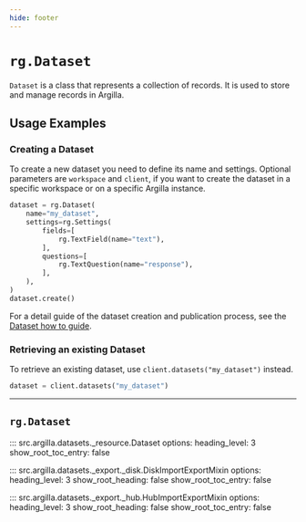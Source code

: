 ```yaml
---
hide: footer
---
```

# `rg.Dataset`

`Dataset` is a class that represents a collection of records. It is used to store and manage records in Argilla.

## Usage Examples

### Creating a Dataset

To create a new dataset you need to define its name and settings. Optional parameters are `workspace` and `client`, if you want to create the dataset in a specific workspace or on a specific Argilla instance.

```python
dataset = rg.Dataset(
    name="my_dataset",
    settings=rg.Settings(
        fields=[
            rg.TextField(name="text"),
        ],
        questions=[
            rg.TextQuestion(name="response"),
        ],
    ),
)
dataset.create()
```

For a detail guide of the dataset creation and publication process, see the [Dataset how to guide](../../../how_to_guides/dataset.md).

### Retrieving an existing Dataset


To retrieve an existing dataset, use `client.datasets("my_dataset")` instead.

```python
dataset = client.datasets("my_dataset")
```

---

##  `rg.Dataset`

::: src.argilla.datasets._resource.Dataset
    options:
        heading_level: 3
        show_root_toc_entry: false

::: src.argilla.datasets._export._disk.DiskImportExportMixin
    options:
        heading_level: 3
        show_root_heading: false
        show_root_toc_entry: false

::: src.argilla.datasets._export._hub.HubImportExportMixin
    options:
        heading_level: 3
        show_root_heading: false
        show_root_toc_entry: false
